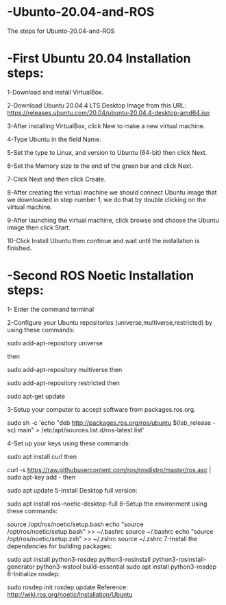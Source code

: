 # -Ubunto-20.04-and-ROS
The steps for Ubunto-20.04-and-ROS
# -First Ubuntu 20.04 Installation steps:
1-Download and install VirtualBox.

2-Download Ubuntu 20.04.4 LTS Desktop Image from this URL: https://releases.ubuntu.com/20.04/ubuntu-20.04.4-desktop-amd64.iso

3-After installing VirtualBox, click New to make a new virtual machine.

4-Type Ubuntu in the field Name.

5-Set the type to Linux, and version to Ubuntu (64-bit) then click Next.

6-Set the Memory size to the end of the green bar and click Next.

7-Click Next and then click Create.

8-After creating the virtual machine we should connect Ubuntu image that we downloaded in step number 1, we do that by double clicking on the virtual machine.

9-After launching the virtual machine, click browse and choose the Ubuntu image then click Start.

10-Click Install Ubuntu then continue and wait until the installation is finished.

# -Second ROS Noetic Installation steps:
1- Enter the command terminal

2-Configure your Ubuntu repositories (universe,multiverse,restricted) by using these commands:

sudo add-apt-repository universe

then


sudo add-apt-repository multiverse
then


sudo add-apt-repository restricted
then


sudo apt-get update

3-Setup your computer to accept software from packages.ros.org.

sudo sh -c 'echo "deb http://packages.ros.org/ros/ubuntu $(lsb_release -sc) main" > /etc/apt/sources.list.d/ros-latest.list'

4-Set up your keys using these commands:

sudo apt install curl 
then

curl -s https://raw.githubusercontent.com/ros/rosdistro/master/ros.asc | sudo apt-key add -
then

sudo apt update
5-Install Desktop full version:

sudo apt install ros-noetic-desktop-full
6-Setup the environment using these commands:

source /opt/ros/noetic/setup.bash
echo "source /opt/ros/noetic/setup.bash" >> ~/.bashrc
source ~/.bashrc
echo "source /opt/ros/noetic/setup.zsh" >> ~/.zshrc
source ~/.zshrc
7-Install the dependencies for building packages:

sudo apt install python3-rosdep python3-rosinstall python3-rosinstall-generator python3-wstool build-essential
sudo apt install python3-rosdep
8-Initialize rosdep:

sudo rosdep init
rosdep update
Reference: http://wiki.ros.org/noetic/Installation/Ubuntu



